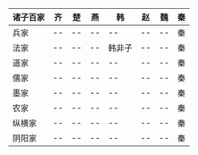 |诸子百家|齐|楚|燕|韩|赵|魏|秦|
|--|--|--|--|--|--|--|--|
|兵家|--|--|--|--|--|--|秦|
|法家|--|--|--|韩非子|--|--|秦|
|道家|--|--|--|--|--|--|秦|
|儒家|--|--|--|--|--|--|秦|
|墨家|--|--|--|--|--|--|秦|
|农家|--|--|--|--|--|--|秦|
|纵横家|--|--|--|--|--|--|秦|
|阴阳家|--|--|--|--|--|--|秦|
